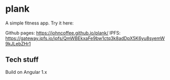 # plank

A simple fitness app. Try it here:

Github pages: https://johncoffee.github.io/plank/
IPFS: https://gateway.ipfs.io/ipfs/QmWBEkxaFe9bw1ctq3k8adDpX5K6yu8syemW9kJLebZHr1


## Tech stuff

Build on Angular 1.x